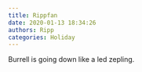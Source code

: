```yaml
---
title: Rippfan
date: 2020-01-13 18:34:26
authors: Ripp
categories: Holiday
---
```


 Burrell is going down like a led zepling.